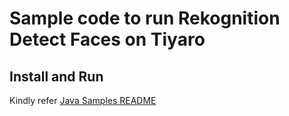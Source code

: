 # Sample code to run Rekognition Detect Faces on Tiyaro

## Install and Run
Kindly refer [Java Samples README](../../../../../../../../README.md)
